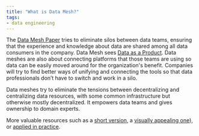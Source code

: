 ```yaml
---
title: "What is Data Mesh?"
tags:
- data engineering
---
```

The [Data Mesh Paper](https://martinfowler.com/articles/data-monolith-to-mesh.html) tries to eliminate silos between data teams, ensuring that the experience and knowledge about data are shared among all data consumers in the company. Data Mesh sees [Data as a Product](term/data%20product.md). Data meshes are also about connecting platforms that those teams are using so data can be easily moved around for the organization's benefit. Companies will try to find better ways of unifying and connecting the tools so that data professionals don’t have to switch and work in a silo.

Data meshes try to eliminate the tensions between decentralizing and centralizing data resources, with some common infrastructure but otherwise mostly decentralized. It empowers data teams and gives ownership to domain experts.

More valuable resources such as a [short version](https://cnr.sh/essays/what-the-heck-data-mesh), a [visually appealing one](https://www.datamesh-architecture.com/)), or [applied in practice](https://youtu.be/eiUhV56uVUc).